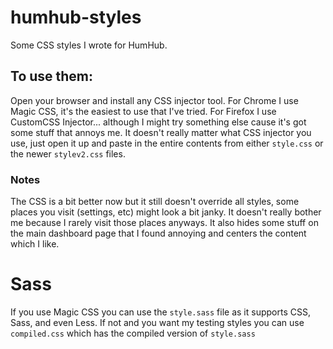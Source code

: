 # humhub-styles

Some CSS styles I wrote for HumHub.

## To use them:

Open your browser and install any CSS injector tool. For Chrome I use Magic CSS, it's the easiest to use that I've tried. For Firefox I use CustomCSS Injector... although I might try something else cause it's got some stuff that annoys me. 
It doesn't really matter what CSS injector you use, just open it up and paste in the entire contents from either `style.css` or the newer `stylev2.css` files.


### Notes

The CSS is a bit better now but it still doesn't override all styles, some places you visit (settings, etc) might look a bit janky. It doesn't really bother me because I rarely visit those places anyways.
It also hides some stuff on the main dashboard page that I found annoying and centers the content which I like. 


# Sass

If you use Magic CSS you can use the `style.sass` file as it supports CSS, Sass, and even Less.
If not and you want my testing styles you can use `compiled.css` which has the compiled version of `style.sass`
